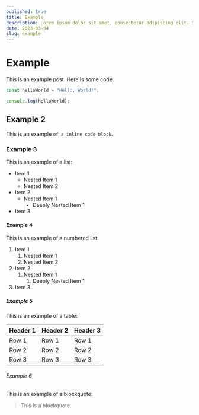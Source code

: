 ```yaml
---
published: true
title: Example
description: Lorem ipsum dolor sit amet, consectetur adipiscing elit. Nulla blandit aliquam finibus. Sed venenatis placerat eros, eget pulvinar lacus elementum ut. In hac habitasse platea dictumst. Etiam sed erat quis odio vehicula consequat. Phasellus magna magna, dignissim at felis eu, pulvinar venenatis turpis. Sed molestie consectetur magna, eget aliquam erat fermentum at. Nam bibendum enim in quam consequat, ut ultricies orci pellentesque. Curabitur viverra, est efficitur cursus cursus, ante magna eleifend sapien, eget pellentesque eros erat sit amet ante. Integer volutpat hendrerit imperdiet. Nulla facilisi. Quisque laoreet sem dolor, sed porttitor turpis pulvinar quis.
date: 2023-03-04
slug: example
---
```


# Example

This is an example post.
Here is some code:

```js
const helloWorld = "Hello, World!";

console.log(helloWorld);
```

## Example 2

This is an example `of a inline code block`.

### Example 3

This is an example of a list:

- Item 1
  - Nested Item 1
  - Nested Item 2
- Item 2
  - Nested Item 1
    - Deeply Nested Item 1
- Item 3

#### Example 4

This is an example of a numbered list:

1. Item 1
   1. Nested Item 1
   2. Nested Item 2
2. Item 2
   1. Nested Item 1
      1. Deeply Nested Item 1
3. Item 3

##### Example 5

This is an example of a table:

| Header 1 | Header 2 | Header 3 |
| -------- | -------- | -------- |
| Row 1    | Row 1    | Row 1    |
| Row 2    | Row 2    | Row 2    |
| Row 3    | Row 3    | Row 3    |

###### Example 6

This is an example of a blockquote:

> This is a blockquote.
